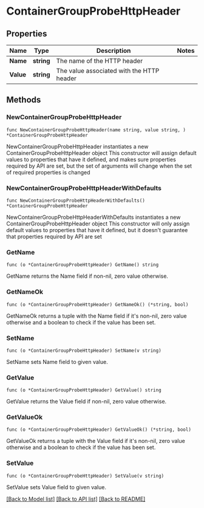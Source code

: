 # ContainerGroupProbeHttpHeader

## Properties

Name | Type | Description | Notes
------------ | ------------- | ------------- | -------------
**Name** | **string** | The name of the HTTP header | 
**Value** | **string** | The value associated with the HTTP header | 

## Methods

### NewContainerGroupProbeHttpHeader

`func NewContainerGroupProbeHttpHeader(name string, value string, ) *ContainerGroupProbeHttpHeader`

NewContainerGroupProbeHttpHeader instantiates a new ContainerGroupProbeHttpHeader object
This constructor will assign default values to properties that have it defined,
and makes sure properties required by API are set, but the set of arguments
will change when the set of required properties is changed

### NewContainerGroupProbeHttpHeaderWithDefaults

`func NewContainerGroupProbeHttpHeaderWithDefaults() *ContainerGroupProbeHttpHeader`

NewContainerGroupProbeHttpHeaderWithDefaults instantiates a new ContainerGroupProbeHttpHeader object
This constructor will only assign default values to properties that have it defined,
but it doesn't guarantee that properties required by API are set

### GetName

`func (o *ContainerGroupProbeHttpHeader) GetName() string`

GetName returns the Name field if non-nil, zero value otherwise.

### GetNameOk

`func (o *ContainerGroupProbeHttpHeader) GetNameOk() (*string, bool)`

GetNameOk returns a tuple with the Name field if it's non-nil, zero value otherwise
and a boolean to check if the value has been set.

### SetName

`func (o *ContainerGroupProbeHttpHeader) SetName(v string)`

SetName sets Name field to given value.


### GetValue

`func (o *ContainerGroupProbeHttpHeader) GetValue() string`

GetValue returns the Value field if non-nil, zero value otherwise.

### GetValueOk

`func (o *ContainerGroupProbeHttpHeader) GetValueOk() (*string, bool)`

GetValueOk returns a tuple with the Value field if it's non-nil, zero value otherwise
and a boolean to check if the value has been set.

### SetValue

`func (o *ContainerGroupProbeHttpHeader) SetValue(v string)`

SetValue sets Value field to given value.



[[Back to Model list]](../README.md#documentation-for-models) [[Back to API list]](../README.md#documentation-for-api-endpoints) [[Back to README]](../README.md)



